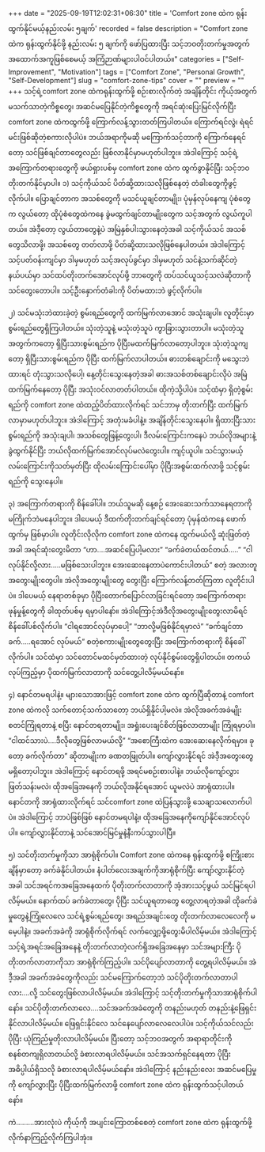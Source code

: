 +++
date = "2025-09-19T12:02:31+06:30"
title = 'Comfort zone ထဲက ရုန်းထွက်နိုင်မယ့်နည်းလမ်း ၅ချက်'
recorded = false
description = "Comfort zone ထဲက ရုန်းထွက်နိုင်ဖို့ နည်းလမ်း ၅ ချက်ကို ဖော်ပြထားပြီး သင့်ဘဝတိုးတက်မှုအတွက် အထောက်အကူဖြစ်စေမယ့် အကြံဉာဏ်များပါဝင်ပါတယ်။"
categories = ["Self-Improvement", "Motivation"]
tags = ["Comfort Zone", "Personal Growth", "Self-Development"]
slug = "comfort-zone-tips"
cover = ""
preview = ""
+++
သင့်ရဲ့comfort zone ထဲကရုန်းထွက်ဖို့ စဉ်းစားလိုက်တဲ့ အချိန်တိုင်း ကိုယ့်အတွက် မသက်သာတဲ့ကိစ္စတွေ၊ အဆင်မပြေနိုင်တဲ့ကိစ္စတွေကို အရင်ဆုံးပြေးမြင်လိုက်ပြီး comfort zone ထဲကထွက်ဖို့ ကြောက်လန့်သွားတတ်ကြပါတယ်။ ကြောက်ရင်လွဲ၊ ရဲရင်မင်းဖြစ်ဆိုတဲ့စကားလိုပါပဲ။ ဘယ်အရာကိုမဆို မကြောက်သင့်တာကို ကြောက်နေရင်တော့ သင်ဖြစ်ချင်တာတွေလည်း ဖြစ်လာနိုင်မှာမဟုတ်ပါဘူး။ အဲဒါကြောင့် သင့်ရဲ့အကြောက်တရားတွေကို ဖယ်ရှားပစ်မှ comfort zone ထဲက ထွက်ခွာနိုင်ပြီး သင့်ဘဝတိုးတက်နိုင်မှာပါ။
၁) သင့်ကိုယ်သင် ပိတ်ဆို့ထားသလိုဖြစ်နေတဲ့ တံခါးတွေကိုဖွင့်လိုက်ပါ။
ပြောချင်တာက အသစ်တွေကို မသင်ယူချင်တာမျိုး၊ ပုံမှန်လုပ်နေကျ ပုံစံတွေက လွယ်တော့ ထိုပုံစံတွေထဲကနေ ခွဲမထွက်ချင်တာမျိုးတွေက သင့်အတွက် လွယ်ကူပါတယ်။ အဲဒီ့တော့ လွယ်တာတွေနဲ့ပဲ အမြဲနှစ်ပါးသွားနေတဲ့အခါ သင့်ကိုယ်သင် အသစ်တွေသိလာဖို့၊ အသစ်တွေ တတ်လာဖို့ ပိတ်ဆို့ထားသလိုဖြစ်နေပါတယ်။ အဲဒါကြောင့် သင့်ပတ်ဝန်းကျင်မှာ ဒါမှမဟုတ် သင့်အလုပ်ခွင်မှာ ဒါမှမဟုတ် သင်နဲ့သက်ဆိုင်တဲ့နယ်ပယ်မှာ သင်ထပ်တိုးတက်အောင်လုပ်ဖို့ ဘာတွေကို ထပ်သင်ယူသင့်သလဲဆိုတာကို သင်တွေးတောပါ။ သင့်ဦးနှောက်တံခါးကို ပိတ်မထားဘဲ ဖွင့်လိုက်ပါ။

၂) သင်မသုံးဘဲထားခဲ့တဲ့ စွမ်းရည်တွေကို ထက်မြက်လာအောင် အသုံးချပါ။
လူတိုင်းမှာ စွမ်းရည်တွေရှိကြပါတယ်။ သုံးတဲ့သူနဲ့ မသုံးတဲ့သူပဲ ကွာခြားသွားတာပါ။ မသုံးတဲ့သူအတွက်ကတော့ ရှိပြီးသားစွမ်းရည်က ပိုပြီးမထက်မြက်လာတော့ပါဘူး။ သုံးတဲ့သူကျတော့ ရှိပြီးသားစွမ်းရည်က ပိုပြီး ထက်မြက်လာပါတယ်။ ဓားတစ်ချောင်းကို မသွေးဘဲထားရင် တုံးသွားသလိုပေါ့၊ နေ့တိုင်းသွေးနေတဲ့အခါ ဓားအသစ်တစ်ချောင်းလိုပဲ အမြဲထက်မြက်နေတော့ ပိုပြီး အသုံးဝင်လာတတ်ပါတယ်။ ထိုကဲ့သို့ပါပဲ။ သင့်ထံမှာ ရှိတဲ့စွမ်းရည်ကို comfort zone ထဲထည့်ပိတ်ထားလိုက်ရင် သင်ဘာမှ တိုးတက်ပြီး ထက်မြက်လာမှာမဟုတ်ပါဘူး။ အဲဒါကြောင့် အတုံးမခံပါနဲ့။ အချိန်တိုင်းသွေးနေပါ။ ရှိထားပြီးသားစွမ်းရည်ကို အသုံးချပါ၊ အသစ်တွေဖြန့်တွေးပါ၊ ဒီလမ်းကြောင်းကနေပဲ ဘယ်လိုအများနဲ့ခွဲထွက်နိုင်ပြီး ဘယ်လိုထက်မြက်အောင်လုပ်မလဲတွေးပါ။ ကျင့်ယူပါ။ သင်သွားမယ့်လမ်းကြောင်းကိုသတ်မှတ်ပြီး ထိုလမ်းကြောင်းပေါ်မှာ ပိုပြီးအစွမ်းထက်လာဖို့ သင့်စွမ်းရည်ကို သွေးနေပါ။

၃) အကြောက်တရားကို စိန်ခေါ်ပါ။
ဘယ်သူမဆို နေ့စဉ် အေးဆေးသက်သာနေရတာကို မကြိုက်ဘဲမနေပါဘူး။ ဒါပေမယ့် ဒီထက်တိုးတက်ချင်ရင်တော့ ပုံမှန်ထဲကနေ ဖောက်ထွက်မှ ဖြစ်မှာပါ။ လူတိုင်းလိုလိုက comfort zone ထဲကနေ ထွက်မယ်လို့ ဆုံးဖြတ်တဲ့အခါ အရင်ဆုံးတွေးမိတာ “ဟာ….အဆင်ပြေပါ့မလား” “ခက်ခဲတယ်ထင်တယ်…..” “ငါလုပ်နိုင်လို့လား…..မဖြစ်သေးပါဘူး။ အေးဆေးနေတာပဲကောင်းပါတယ်” စတဲ့ အလားတူ အတွေးမျိုးတွေပါ။ အဲလိုအတွေးမျိုးတွေ တွေးပြီး ကြောက်လန့်တတ်ကြတာ လူတိုင်းပါပဲ။ ဒါပေမယ့် နေရာတစ်ခုမှာ ပိုပြီးတောက်ပြောင်လာခြင်းရင်တော့ အကြောက်တရားဖုန်မှုန့်တွေကို ခါထုတ်ပစ်မှ ရမှာပါနော်။ အဲဒါကြောင့်အဲဒီလိုအတွေးမျိုးတွေးလာမိရင် စိန်ခေါ်ပစ်လိုက်ပါ။ “ငါရအောင်လုပ်မှာပေါ့” “ဘာလို့မဖြစ်နိုင်ရမှာလဲ” “ခက်ချင်တာခက်…..ရအောင် လုပ်မယ်” စတဲ့စကားမျိုးတွေတွေးပြီး အကြောက်တရားကို စိန်ခေါ်လိုက်ပါ။ သင်ထံမှာ သင်တောင်မထင်မှတ်ထားတဲ့ လုပ်နိုင်စွမ်းတွေရှိပါတယ်။ တကယ်လုပ်ကြည့်မှာ ပိုထက်မြက်လာတာကို သင်တွေ့ပါလိမ့်မယ်နော်။

၄) နောင်တမရပါနဲ့။
များသောအားဖြင့် comfort zone ထဲက ထွက်ပြီဆိုတာနဲ့ comfort zone ထဲကလို သက်တောင့်သက်သာတော့ ဘယ်ရှိနိုင်ပါ့မလဲ။ အဲလိုအခက်အခဲမျိုး စတင်ကြုံရတာနဲ့ စပြီး နောင်တရတာမျိုး၊ အရှုံးပေးချင်စိတ်ဖြစ်လာတာမျိုး ကြုံရမှာပါ။ “ငါထင်သားပဲ….ဒီလိုတွေဖြစ်လာမယ်လို့” “အစောကြီးထဲက အေးဆေးနေလိုက်ရမှာ။ ခုတော့ ခက်လိုက်တာ” ဆိုတာမျိုးက ခဏတဖြုတ်ပါ။ ကျော်လွှားနိုင်ရင် အဲဒီ့အတွေးတွေမရှိတော့ပါဘူး။ အဲဒါကြောင့် နောင်တရဖို့ အရင်မစဉ်းစားပါနဲ့။ ဘယ်လိုကျော်လွှားဖြတ်သန်းမလဲ၊ ထိုအခြေအနေကို ဘယ်လိုအနိုင်ရအောင် ယူမလဲပဲ အာရုံထားပါ။ နောင်တကို အာရုံထားလိုက်ရင် သင်comfort zone ထဲပြန်သွားဖို့ သေချာသလောက်ပါပဲ။ အဲဒါကြောင့် ဘာပဲဖြစ်ဖြစ် နောင်တမရပါနဲ့။ ထိုအခြေအနေကိုကျော်နိုင်အောင်လုပ်ပါ။ ကျော်လွှားနိုင်တာနဲ့ သင်အောင်မြင်မှုနဲ့နီးကပ်သွားပါပြီ။

၅) သင်တိုးတက်မှုကိုသာ အာရုံစိုက်ပါ။
Comfort zone ထဲကနေ ရုန်းထွက်ဖို့ စကြိုးစားချိန်မှာတော့ ခက်ခဲနိုင်ပါတယ်။ နံပါတ်လေးအချက်ကိုအာရုံစိုက်ပြီး ကျော်လွှားနိုင်တဲ့အခါ သင်အရင်ကအခြေအနေထက် ပိုတိုးတက်လာတာကို အံ့အားသင့်ဖွယ် သင်မြင်ရပါလိမ့်မယ်။ နောက်ထပ် ခက်ခဲတာတွေ၊ ပိုပြီး သင်ယူရတာတွေ တွေ့လာရတဲ့အခါ ထိုခက်ခဲမှုတွေနဲ့ကြုံလေလေ သင်ရဲ့စွမ်းရည်တွေ၊ အရည်အချင်းတွေ တိုးတက်လာလေလေကို မမေ့ပါနဲ့။ အခက်အခဲကို အာရုံစိုက်လိုက်ရင် လက်လျှော့ဖို့တွေးမိပါလိမ့်မယ်။ အဲဒါကြောင့် သင့်ရဲ့အရင်အခြေအနေနဲ့ တိုးတက်လာတဲ့လက်ရှိအခြေအနေမှာ သင်အများကြီး ပိုတိုးတက်လာတာကိုသာ အာရုံစိုက်ကြည့်ပါ။ သင်ပိုပျော်လာတာကို တွေ့ရပါလိမ့်မယ်။ အဲဒီ့အခါ အခက်အခဲတွေကိုလည်း သင်မကြောက်တော့ဘဲ သင်ပိုတိုးတက်လာတာပါလား….လို့ သင်တွေးဖြစ်လာပါလိမ့်မယ်။ အဲဒါကြောင့် သင့်တိုးတက်မှုကိုသာအာရုံစိုက်ပါနော်။
သင်ပိုတိုးတက်လာလေ….သင်အခက်အခဲတွေကို တနည်းမဟုတ် တနည်းနဲ့ဖြေရှင်းနိုင်လာပါလိမ့်မယ်။ ဖြေရှင်းနိုင်လေ သင်နေပျော်လာလေလေပါပဲ။ သင့်ကိုယ်သင်လည်း ပိုပြီး ယုံကြည်မှုတိုးလာပါလိမ့်မယ်။ ပြီးတော့ သင့်ဘဝအတွက် အရာရာတိုင်းကို စနစ်တကျရှိလာတယ်လို့ ခံစားလာရပါလိမ့်မယ်။ သင်အသက်ရှင်နေရတာ ပိုပြီးအဓိပ္ပါယ်ရှိသလို ခံစားလာရပါလိမ့်မယ်နော်။ အဲဒါကြောင့် နည်းနည်းလေး အဆင်မပြေမှုကို ကျော်လွှားပြီး ပိုပြီးထက်မြက်လာဖို့ comfort zone ထဲက ရုန်းထွက်သင့်ပါတယ်နော်။

ကဲ………အားလုံးပဲ ကိုယ့်ကို အပျင်းကြောတစ်စေတဲ့ comfort zone ထဲက ရုန်းထွက်ဖို့ လိုက်နာကြည့်လိုက်ကြပါအုံး။